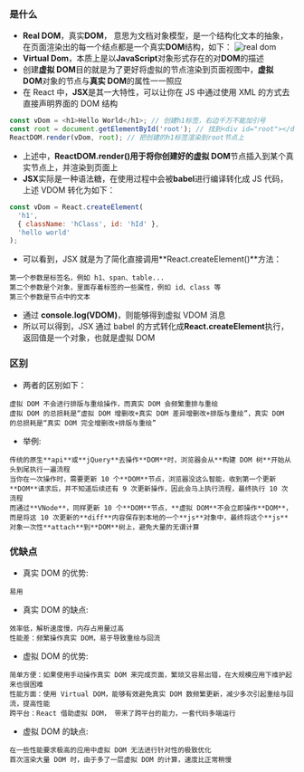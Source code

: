 ### 是什么

- **Real DOM**，真实**DOM**， 意思为文档对象模型，是一个结构化文本的抽象，在页面渲染出的每一个结点都是一个真实**DOM**结构，如下：
  ![real dom](http://101.201.140.172:7878/image/React/RealDOM.webp)
- **Virtual Dom**，本质上是以**JavaScript**对象形式存在的对**DOM**的描述
- 创建**虚拟 DOM**目的就是为了更好将虚拟的节点渲染到页面视图中，**虚拟 DOM**对象的节点与**真实 DOM**的属性一一照应
- 在 React 中，**JSX**是其一大特性，可以让你在 JS 中通过使用 XML 的方式去直接声明界面的 DOM 结构

```javascript
const vDom = <h1>Hello World</h1>; // 创建h1标签，右边千万不能加引号
const root = document.getElementById('root'); // 找到<div id="root"></div>节点
ReactDOM.render(vDom, root); // 把创建的h1标签渲染到root节点上
```

- 上述中，**ReactDOM.render()**用于将你创建好的**虚拟 DOM**节点插入到某个真实节点上，并渲染到页面上
- **JSX**实际是一种语法糖，在使用过程中会被**babel**进行编译转化成 JS 代码，上述 VDOM 转化为如下：

```javascript
const vDom = React.createElement(
  'h1',
  { className: 'hClass', id: 'hId' },
  'hello world'
);
```

- 可以看到，JSX 就是为了简化直接调用**React.createElement()**方法：

```
第一个参数是标签名，例如 h1、span、table...
第二个参数是个对象，里面存着标签的一些属性，例如 id、class 等
第三个参数是节点中的文本
```

- 通过 **console.log(VDOM)**，则能够得到虚拟 VDOM 消息
- 所以可以得到，JSX 通过 babel 的方式转化成**React.createElement**执行，返回值是一个对象，也就是虚拟 DOM

### 区别

- 两者的区别如下：

```
虚拟 DOM 不会进行排版与重绘操作，而真实 DOM 会频繁重排与重绘
虚拟 DOM 的总损耗是“虚拟 DOM 增删改+真实 DOM 差异增删改+排版与重绘”，真实 DOM 的总损耗是“真实 DOM 完全增删改+排版与重绘”
```

- 举例:

```
传统的原生**api**或**jQuery**去操作**DOM**时，浏览器会从**构建 DOM 树**开始从头到尾执行一遍流程
当你在一次操作时，需要更新 10 个**DOM**节点，浏览器没这么智能，收到第一个更新**DOM**请求后，并不知道后续还有 9 次更新操作，因此会马上执行流程，最终执行 10 次流程
而通过**VNode**，同样更新 10 个**DOM**节点，**虚拟 DOM**不会立即操作**DOM**，而是将这 10 次更新的**diff**内容保存到本地的一个**js**对象中，最终将这个**js**对象一次性**attach**到**DOM**树上，避免大量的无谓计算
```

### 优缺点

- 真实 DOM 的优势:

```
易用
```

- 真实 DOM 的缺点:

```
效率低，解析速度慢，内存占用量过高
性能差：频繁操作真实 DOM，易于导致重绘与回流
```

- 虚拟 DOM 的优势:

```
简单方便：如果使用手动操作真实 DOM 来完成页面，繁琐又容易出错，在大规模应用下维护起来也很困难
性能方面：使用 Virtual DOM，能够有效避免真实 DOM 数频繁更新，减少多次引起重绘与回流，提高性能
跨平台：React 借助虚拟 DOM， 带来了跨平台的能力，一套代码多端运行
```

- 虚拟 DOM 的缺点:

```
在一些性能要求极高的应用中虚拟 DOM 无法进行针对性的极致优化
首次渲染大量 DOM 时，由于多了一层虚拟 DOM 的计算，速度比正常稍慢
```
